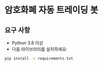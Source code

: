 # 암호화폐 자동 트레이딩 봇

## 요구 사항
- Python 3.8 이상
- 다음 라이브러리를 설치하세요:

```bash
pip install -r requirements.txt